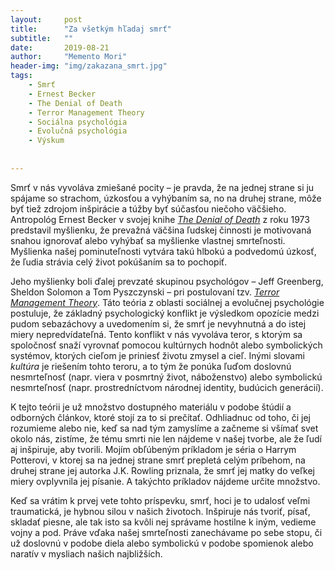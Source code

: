 ```yaml
---
layout:     post
title:      "Za všetkým hľadaj smrť"
subtitle:   ""
date:       2019-08-21
author:     "Memento Mori"
header-img: "img/zakazana_smrt.jpg"
tags:
    - Smrť
    - Ernest Becker
    - The Denial of Death
    - Terror Management Theory
    - Sociálna psychológia
    - Evolučná psychológia
    - Výskum
    
   
---
```


Smrť v nás vyvoláva zmiešané pocity – je pravda, že na jednej strane si ju spájame so strachom, úzkosťou a vyhýbaním sa, no na druhej strane, môže byť tiež zdrojom inšpirácie a túžby byť súčasťou niečoho väčšieho. 
Antropológ Ernest Becker v svojej knihe <a href="https://en.wikipedia.org/wiki/The_Denial_of_Death" target="_blank"><em>The Denial of Death</em></a> z roku 1973 predstavil myšlienku, že prevažná väčšina ľudskej činnosti je motivovaná snahou ignorovať alebo vyhýbať sa myšlienke vlastnej smrteľnosti. Myšlienka našej pominuteľnosti vytvára takú hlbokú a podvedomú úzkosť, že ľudia strávia celý život pokúšaním sa to pochopiť.

Jeho myšlienky boli ďalej prevzaté skupinou psychológov – Jeff Greenberg, Sheldon Solomon a Tom Pyszczynski – pri postulovaní tzv. <a href="https://en.wikipedia.org/wiki/Terror_management_theory" target="_blank"><em>Terror Management Theory</em></a>. Táto teória z oblasti sociálnej a evolučnej psychológie postuluje, že základný psychologický konflikt je výsledkom opozície medzi pudom sebazáchovy a uvedomením si, že smrť je nevyhnutná a do istej miery nepredvídateľná. Tento konflikt v nás vyvoláva teror, s ktorým sa spoločnosť snaží vyrovnať pomocou kultúrnych hodnôt alebo symbolických systémov, ktorých cieľom je priniesť životu zmysel a cieľ. Inými slovami <em>kultúra</em> je riešením tohto teroru, a to tým že ponúka ľuďom doslovnú nesmrteľnosť (napr. viera v posmrtný život, náboženstvo) alebo symbolickú nesmrteľnosť (napr. prostredníctvom národnej identity, budúcich generácií). 

K tejto teórii je už množstvo dostupného materiálu v podobe štúdií a odborných článkov, ktoré stojí za to si prečítať. Odhliadnuc od toho, či jej rozumieme alebo nie, keď sa nad tým zamyslíme a začneme si všímať svet okolo nás, zistíme, že tému smrti nie len nájdeme v našej tvorbe, ale že ľudí aj inšpiruje, aby tvorili. Mojím obľúbeným príkladom je séria o Harrym Potterovi, v ktorej sa na jednej strane smrť prepletá celým príbehom, na druhej strane jej autorka J.K. Rowling priznala, že smrť jej matky do veľkej miery ovplyvnila jej písanie. A takýchto príkladov nájdeme určite množstvo.

Keď sa vrátim k prvej vete tohto príspevku, smrť, hoci je to udalosť veľmi traumatická, je hybnou silou v našich životoch. Inšpiruje nás tvoriť, písať, skladať piesne, ale tak isto sa kvôli nej správame hostilne k iným, vedieme vojny a pod. Práve vďaka našej smrteľnosti zanechávame po sebe stopu, či už doslovnú v podobe diela alebo symbolickú v podobe spomienok alebo naratív v mysliach našich najbližších.









